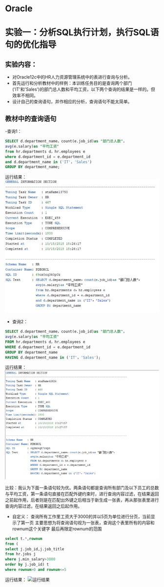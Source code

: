 # Oracle
# 实验一：分析SQL执行计划，执行SQL语句的优化指导

## 实验内容：
- 对Oracle12c中的HR人力资源管理系统中的表进行查询与分析。
- 首先运行和分析教材中的样例：本训练任务目的是查询两个部门('IT'和'Sales')的部门总人数和平均工资，以下两个查询的结果是一样的。但效率不相同。
- 设计自己的查询语句，并作相应的分析，查询语句不能太简单。

## 教材中的查询语句

-查询1：

```SQL
SELECT d.department_name，count(e.job_id)as "部门总人数"，
avg(e.salary)as "平均工资"
from hr.departments d，hr.employees e
where d.department_id = e.department_id
and d.department_name in ('IT'，'Sales')
GROUP BY department_name;
```
运行结果：
![运行结果](https://github.com/554918496/Oracle/blob/master/test1/1.png)



- 查询2：
```SQL
SELECT d.department_name，count(e.job_id)as "部门总人数"，
avg(e.salary)as "平均工资"
FROM hr.departments d，hr.employees e
WHERE d.department_id = e.department_id
GROUP BY department_name
HAVING d.department_name in ('IT'，'Sales');
```
运行结果：
![运行结果](https://github.com/554918496/Oracle/blob/master/test1/2.png)

比较：我认为下面一条语句较为优。两条语句都是查询所有部门及以下员工的总数与平均工资，第一条语句直接在匹配外键约束时，进行查询内容过滤，在结果返回之前起作用，后者则是在匹配出外键之后相当于新生成一张表，再从那张表里进行查询内容过滤，在结果返回之后起作用。


- 自定义：
查询所有工作里工资大于3000的并以5页为单位进行分页，当前显示了第一页
主要思想为将查询语句视为一张表，查询这个表里所有的内容和rownum这个关键字
最后再限定rownum的范围

```sql
select t.*,rownum 
from (
select j.job_id,j.job_title 
from hr.jobs j 
where j.min_salary>3000 
order by j.job_id) t 
where rownum>0 and rownum<=5
```

运行结果：
![运行结果](https://github.com/554918496/Oracle/blob/master/test/3.png)
